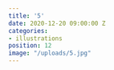 ```yaml
---
title: '5'
date: 2020-12-20 09:00:00 Z
categories:
- illustrations
position: 12
image: "/uploads/5.jpg"
---
```


